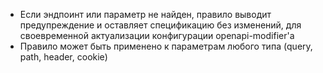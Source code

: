 - Если эндпоинт или параметр не найден, правило выводит предупреждение и оставляет спецификацию без изменений, для своевременной актуализации конфигурации openapi-modifier'а
- Правило может быть применено к параметрам любого типа (query, path, header, cookie)